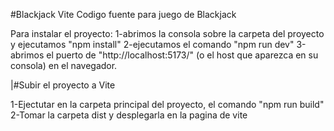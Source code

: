 #Blackjack Vite
Codigo fuente para juego de Blackjack

Para instalar el proyecto: 
1-abrimos la consola sobre la carpeta del proyecto y ejecutamos "npm install"
2-ejecutamos el comando "npm run dev"
3-abrimos el puerto de "http://localhost:5173/" (o el host que aparezca en su consola) en el navegador.

|#Subir el proyecto a Vite


1-Ejectutar en la carpeta principal del proyecto, el comando "npm run build"
2-Tomar la carpeta dist y desplegarla en la pagina de vite

